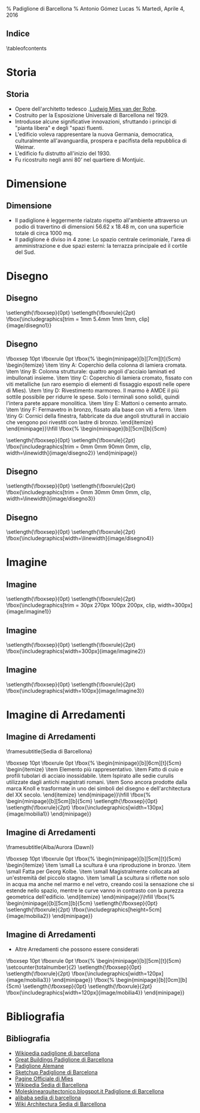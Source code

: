 % Padiglione di Barcellona
% Antonio Gómez Lucas
% Martedì, Aprile 4, 2016

## Indice

\tableofcontents



# Storia

## Storia


*	Opere dell'architetto tedesco .[Ludwig Mies van der Rohe](https://www.google.it/webhp?sourceid=chrome-instant&ion=1&espv=2&ie=UTF-8#q=ludwig+mies+van+der+rohe).
*	Costruito per la Esposizione Universale di Barcellona nel 1929.
*	Introdusse alcune significative innovazioni, sfruttando i principi di "pianta libera" e degli "spazi fluenti.
*	L'edificio voleva rappresentare la nuova Germania, democratica, culturalmente all'avanguardia, prospera e pacifista della repubblica di Weimar.
*	L'edificio fu distrutto all'inizio del 1930.
*	Fu ricostruito negli anni 80’ nel quartiere di Montjuic.

# Dimensione

## Dimensione

*	Il padiglione è leggermente rialzato rispetto all'ambiente attraverso un podio di travertino di dimensioni 56.62 x 18.48 m, con una superficie totale di circa 1000 mq.
*	Il padiglione è diviso in 4 zone: Lo spazio centrale cerimoniale, l'area di amministrazione e due spazi esterni: la terrazza principale ed il cortile del Sud.

# Disegno

## Disegno

\setlength{\fboxsep}{0pt}
\setlength{\fboxrule}{2pt}
\fbox{\includegraphics[trim = 1mm 5.4mm 1mm 1mm, clip]{image/disegno1}}

## Disegno

\fboxsep 10pt \fboxrule 0pt
\fbox{%
\begin{minipage}[b][7cm][t]{5cm}
\begin{itemize}
\item \tiny A: Coperchio della colonna di lamiera cromata.
\item \tiny B: Colonna strutturale: quattro angoli d'acciaio laminati ed imbullonati insieme.
\item \tiny C: Coperchio di lamiera cromato, fissato con viti metalliche (un raro esempio di elementi di fissaggio esposti nelle opere di Mies).
\item \tiny D: Rivestimento marmoreo. Il marmo è AMDE il più sottile possibile per ridurre le spese. Solo i terminali sono solidi, quindi l'intera parete appare monolitica.
\item \tiny E: Mattoni o cemento armato.
\item \tiny F: Fermavetro in bronzo, fissato alla base con viti a ferro.
\item \tiny G: Cornici della finestra, fabbricate da due angoli strutturali in acciaio che vengono poi rivestiti con lastre di bronzo.
\end{itemize}
\end{minipage}}\hfill
\fbox{%
\begin{minipage}[b][5cm][b]{5cm}

\setlength{\fboxsep}{0pt}
\setlength{\fboxrule}{2pt}
\fbox{\includegraphics[trim = 0mm 0mm 90mm 0mm, clip, width=\linewidth]{image/disegno2}}
\end{minipage}}

## Disegno

\setlength{\fboxsep}{0pt}
\setlength{\fboxrule}{2pt}
\fbox{\includegraphics[trim = 0mm 30mm 0mm 0mm, clip, width=\linewidth]{image/disegno3}}

## Disegno


\setlength{\fboxsep}{0pt}
\setlength{\fboxrule}{2pt}
\fbox{\includegraphics[width=\linewidth]{image/disegno4}}

# Imagine

## Imagine

\setlength{\fboxsep}{0pt}
\setlength{\fboxrule}{2pt}
\fbox{\includegraphics[trim = 30px 270px 100px 200px, clip, width=300px]{image/imagine1}}


## Imagine

\setlength{\fboxsep}{0pt}
\setlength{\fboxrule}{2pt}
\fbox{\includegraphics[width=300px]{image/imagine2}}


## Imagine

\setlength{\fboxsep}{0pt}
\setlength{\fboxrule}{2pt}
\fbox{\includegraphics[width=100px]{image/imagine3}}


# Imagine di Arredamenti

## Imagine di Arredamenti

\framesubtitle{Sedia di Barcellona}

\fboxsep 10pt \fboxrule 0pt
\fbox{%
\begin{minipage}[b][6cm][t]{5cm}
\begin{itemize}
\item Elemento più rappresentativo.
\item Fatto di cuio e profili tubolari di acciaio inossidabile.
\item Ispirato alle sedie curulis utilizzate dagli antichi magistrati romani.
\item Sono ancora prodotte dalla marca Knoll e trasformate in uno dei simboli del disegno e dell'architectura del XX secolo.
\end{itemize}
\end{minipage}}\hfill
\fbox{%
\begin{minipage}[b][5cm][b]{5cm}
\setlength{\fboxsep}{0pt}
\setlength{\fboxrule}{2pt}
\fbox{\includegraphics[width=130px]{image/mobilia1}}
\end{minipage}}


## Imagine di Arredamenti

\framesubtitle{Alba/Aurora (Dawn)}

\fboxsep 10pt \fboxrule 0pt
\fbox{%
\begin{minipage}[b][5cm][t]{5cm}
\begin{itemize}
\item \small La scultura è una riproduzione in bronzo.
\item \small Fatta per Georg Kolbe.
\item \small Magistralmente collocata ad un'estremità del piccolo stagno.
\item \small La scultura si riflette non solo in acqua ma anche nel marmo e nel vetro, creando così la sensazione che si estende nello spazio, mentre le curve vanno in contrasto con la purezza geometrica dell'edificio.
\end{itemize}
\end{minipage}}\hfill
\fbox{%
\begin{minipage}[b][5cm][b]{5cm}
\setlength{\fboxsep}{0pt}
\setlength{\fboxrule}{2pt}
\fbox{\includegraphics[height=5cm]{image/mobilia2}}
\end{minipage}}


## Imagine di Arredamenti
*	Altre Arredamenti che possono essere considerati

\fboxsep 10pt \fboxrule 0pt
\fbox{%
\begin{minipage}[b][5cm][t]{5cm}
\setcounter{totalnumber}{2}
\setlength{\fboxsep}{0pt}
\setlength{\fboxrule}{2pt}
\fbox{\includegraphics[width=120px]{image/mobilia3}}
\end{minipage}}
\fbox{%
\begin{minipage}[b][0cm][b]{5cm}
\setlength{\fboxsep}{0pt}
\setlength{\fboxrule}{2pt}
\fbox{\includegraphics[width=120px]{image/mobilia4}}
\end{minipage}}

# Bibliografia

## Bibliografia

*	[Wikipedia padiglione di barcellona](https://es.wikipedia.org/wiki/Pabell%C3%B3n_alem%C3%A1n_(Barcelona))
*	[Great Buildings Padiglione di Barcellona](http://www.greatbuildings.com/buildings/barcelona_pavilion.html)
*	[Padiglione Alemane](http://analisisdeformas.com/2015/02/03/pabellon-aleman-de-barcelona-mies/)
*	[Sketchup Padiglione di Barcelona](https://3dwarehouse.sketchup.com/model.html?id=dd9e94d935a0f52bb42302256b97435d)
*	[Pagine Officiale di Mies](http://miesbcn.com/the-pavilion/)
*	[Wikipedia Sedia di Barcellona](https://es.wikipedia.org/wiki/Silla_Barcelona)
*	[Moleskinearquitectonico.blogspot.it Padiglione di Barcellona](http://moleskinearquitectonico.blogspot.it/2010/04/mies-van-der-rohe-pabellon-de-barcelona.html)
*	[alibaba sedia di barcellona](http://spanish.alibaba.com/product-gs/mies-van-der-rohe-furniture-collections-pavilion-chair-barcelona-day-bed-white-leather-arcelona-bench-60281509464.html)
*	[Wiki Architectura Sedia di Barcellona](https://es.wikiarquitectura.com/index.php/Pabell%C3%B3n_Alem%C3%A1n_en_Barcelona)



